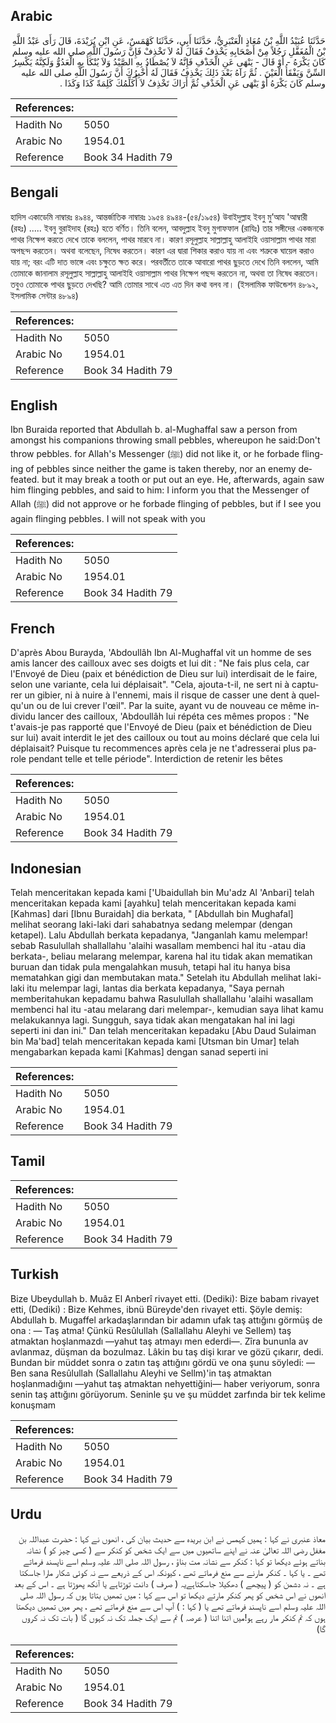 ## Arabic


<div dir="rtl" lang="ar" style={{fontSize:'larger',backgroundColor:'#f8f9fa',padding:20}}>
حَدَّثَنَا عُبَيْدُ اللَّهِ بْنُ مُعَاذٍ الْعَنْبَرِيُّ، حَدَّثَنَا أَبِي، حَدَّثَنَا كَهْمَسٌ، عَنِ ابْنِ بُرَيْدَةَ، قَالَ رَأَى عَبْدُ اللَّهِ بْنُ الْمُغَفَّلِ رَجُلاً مِنْ أَصْحَابِهِ يَخْذِفُ فَقَالَ لَهُ لاَ تَخْذِفْ فَإِنَّ رَسُولَ اللَّهِ صلى الله عليه وسلم كَانَ يَكْرَهُ - أَوْ قَالَ - يَنْهَى عَنِ الْخَذْفِ فَإِنَّهُ لاَ يُصْطَادُ بِهِ الصَّيْدُ وَلاَ يُنْكَأُ بِهِ الْعَدُوُّ وَلَكِنَّهُ يَكْسِرُ السِّنَّ وَيَفْقَأُ الْعَيْنَ ‏.‏ ثُمَّ رَآهُ بَعْدَ ذَلِكَ يَخْذِفُ فَقَالَ لَهُ أُخْبِرُكَ أَنَّ رَسُولَ اللَّهِ صلى الله عليه وسلم كَانَ يَكْرَهُ أَوْ يَنْهَى عَنِ الْخَذْفِ ثُمَّ أَرَاكَ تَخْذِفُ لاَ أُكَلِّمُكَ كَلِمَةً كَذَا وَكَذَا ‏.‏
</div>
<div style={{backgroundColor:'#f8f9fa',padding:20, marginBottom: 10}}><table> <thead> <tr> <th>References:</th> <th></th> </tr> </thead> <tbody><tr><td>Hadith No</td><td>5050</td></tr><tr><td>Arabic No</td><td>1954.01</td></tr><tr><td>Reference</td><td>Book 34 Hadith 79</td></tr></tbody></table></div>

## Bengali


<div dir="ltr" lang="bn" style={{fontSize:'larger',backgroundColor:'#f8f9fa',padding:20}}>
হাদিস একাডেমি নাম্বারঃ ৪৯৪৪, আন্তর্জাতিক নাম্বারঃ ১৯৫৪ ৪৯৪৪-(৫৪/১৯৫৪) উবাইদুল্লাহ ইবনু মু’আয 'আম্বারী (রহঃ) ..... ইবনু বুরাইদাহ (রহঃ) হতে বর্ণিত। তিনি বলেন, আবদুল্লাহ ইবনু মুগাফফাল (রাযিঃ) তার সঙ্গীদের একজনকে পাথর নিক্ষেপ করতে দেখে তাকে বললেন, পাথর মারবে না। কারণ রসূলুল্লাহ সাল্লাল্লাহু আলাইহি ওয়াসাল্লাম পাথর মারা অপছন্দ করতেন। অথবা বলেছেন, নিষেধ করতেন। কারণ এর দ্বারা শিকার করাও যায় না এবং শত্রুকে ঘায়েল করাও যায় না; বরং এটি দাত ভাঙ্গে এবং চক্ষুতে ক্ষত করে। পরবর্তীতে তাকে আবারো পাথর ছুড়তে দেখে তিনি বললেন, আমি তোমাকে জানালাম রসূলুল্লাহ সাল্লাল্লাহু আলাইহি ওয়াসাল্লাম পাথর নিক্ষেপ পছন্দ করতেন না, অথবা তা নিষেধ করতেন। তবুও তোমাকে পাথর ছুড়তে দেখছি? আমি তোমার সাথে এত এত দিন কথা বলব না। (ইসলামিক ফাউন্ডেশন ৪৮৯২, ইসলামিক সেন্টার ৪৮৯৪)
</div>
<div style={{backgroundColor:'#f8f9fa',padding:20, marginBottom: 10}}><table> <thead> <tr> <th>References:</th> <th></th> </tr> </thead> <tbody><tr><td>Hadith No</td><td>5050</td></tr><tr><td>Arabic No</td><td>1954.01</td></tr><tr><td>Reference</td><td>Book 34 Hadith 79</td></tr></tbody></table></div>

## English


<div dir="ltr" lang="en" style={{fontSize:'larger',backgroundColor:'#f8f9fa',padding:20}}>
Ibn Buraida reported that Abdullah b. al-Mughaffal saw a person from amongst his companions throwing small pebbles, whereupon he said:Don't throw pebbles. for Allah's Messenger (ﷺ) did not like it, or he forbade flinging of pebbles since neither the game is taken thereby, nor an enemy defeated. but it may break a tooth or put out an eye. He, afterwards, again saw him flinging pebbles, and said to him: I inform you that the Messenger of Allah (ﷺ) did not approve or he forbade flinging of pebbles, but if I see you again flinging pebbles. I will not speak with you
</div>
<div style={{backgroundColor:'#f8f9fa',padding:20, marginBottom: 10}}><table> <thead> <tr> <th>References:</th> <th></th> </tr> </thead> <tbody><tr><td>Hadith No</td><td>5050</td></tr><tr><td>Arabic No</td><td>1954.01</td></tr><tr><td>Reference</td><td>Book 34 Hadith 79</td></tr></tbody></table></div>

## French


<div dir="ltr" lang="fr" style={{fontSize:'larger',backgroundColor:'#f8f9fa',padding:20}}>
D'après Abou Burayda, 'Abdoullâh Ibn Al-Mughaffal vit un homme de ses amis lancer des cailloux avec ses doigts et lui dit : "Ne fais plus cela, car l'Envoyé de Dieu (paix et bénédiction de Dieu sur lui) interdisait de le faire, selon une variante, cela lui déplaisait". "Cela, ajouta-t-il, ne sert ni à capturer un gibier, ni à nuire à l'ennemi, mais il risque de casser une dent à quelqu'un ou de lui crever l'œil". Par la suite, ayant vu de nouveau ce même individu lancer des cailloux, 'Abdoullâh lui répéta ces mêmes propos : "Ne t'avais-je pas rapporté que l'Envoyé de Dieu (paix et bénédiction de Dieu sur lui) avait interdit le jet des cailloux ou tout au moins déclaré que cela lui déplaisait? Puisque tu recommences après cela je ne t'adresserai plus parole pendant telle et telle période". Interdiction de retenir les bêtes
</div>
<div style={{backgroundColor:'#f8f9fa',padding:20, marginBottom: 10}}><table> <thead> <tr> <th>References:</th> <th></th> </tr> </thead> <tbody><tr><td>Hadith No</td><td>5050</td></tr><tr><td>Arabic No</td><td>1954.01</td></tr><tr><td>Reference</td><td>Book 34 Hadith 79</td></tr></tbody></table></div>

## Indonesian


<div dir="ltr" lang="id" style={{fontSize:'larger',backgroundColor:'#f8f9fa',padding:20}}>
Telah menceritakan kepada kami ['Ubaidullah bin Mu'adz Al 'Anbari] telah menceritakan kepada kami [ayahku] telah menceritakan kepada kami [Kahmas] dari [Ibnu Buraidah] dia berkata, " [Abdullah bin Mughafal] melihat seorang laki-laki dari sahabatnya sedang melempar (dengan ketapel). Lalu Abdullah berkata kepadanya, "Janganlah kamu melempar! sebab Rasulullah shallallahu 'alaihi wasallam membenci hal itu -atau dia berkata-, beliau melarang melempar, karena hal itu tidak akan mematikan buruan dan tidak pula mengalahkan musuh, tetapi hal itu hanya bisa mematahkan gigi dan membutakan mata." Setelah itu Abdullah melihat laki-laki itu melempar lagi, lantas dia berkata kepadanya, "Saya pernah memberitahukan kepadamu bahwa Rasulullah shallallahu 'alaihi wasallam membenci hal itu -atau melarang dari melempar-, kemudian saya lihat kamu melakukannya lagi. Sungguh, saya tidak akan mengatakan hal ini lagi seperti ini dan ini." Dan telah menceritakan kepadaku [Abu Daud Sulaiman bin Ma'bad] telah menceritakan kepada kami [Utsman bin Umar] telah mengabarkan kepada kami [Kahmas] dengan sanad seperti ini
</div>
<div style={{backgroundColor:'#f8f9fa',padding:20, marginBottom: 10}}><table> <thead> <tr> <th>References:</th> <th></th> </tr> </thead> <tbody><tr><td>Hadith No</td><td>5050</td></tr><tr><td>Arabic No</td><td>1954.01</td></tr><tr><td>Reference</td><td>Book 34 Hadith 79</td></tr></tbody></table></div>

## Tamil


<div dir="ltr" lang="ta" style={{fontSize:'larger',backgroundColor:'#f8f9fa',padding:20}}>

</div>
<div style={{backgroundColor:'#f8f9fa',padding:20, marginBottom: 10}}><table> <thead> <tr> <th>References:</th> <th></th> </tr> </thead> <tbody><tr><td>Hadith No</td><td>5050</td></tr><tr><td>Arabic No</td><td>1954.01</td></tr><tr><td>Reference</td><td>Book 34 Hadith 79</td></tr></tbody></table></div>

## Turkish


<div dir="ltr" lang="tr" style={{fontSize:'larger',backgroundColor:'#f8f9fa',padding:20}}>
Bize Ubeydullah b. Muâz El Anberî rivayet etti. (Dediki): Bize babam rivayet etti, (Dediki) : Bize Kehmes, ibnü Büreyde'den rivayet etti. Şöyle demiş: Abdullah b. Mugaffel arkadaşlarından bir adamın ufak taş attığını görmüş de ona : — Taş atma! Çünkü Resûlullah (Sallallahu Aleyhi ve Sellem) taş atmaktan hoşlanmazdı —yahut taş atmayı men ederdi—. Zîra bununla av avlanmaz, düşman da bozulmaz. Lâkin bu taş dişi kırar ve gözü çıkarır, dedi. Bundan bir müddet sonra o zatın taş attığını gördü ve ona şunu söyledi: — Ben sana Resûlullah (Sallallahu Aleyhi ve Sellm)'in taş atmaktan hoşlanmadığını —yahut taş atmaktan nehyettiğini— haber veriyorum, sonra senin taş attığını görüyorum. Seninle şu ve şu müddet zarfında bir tek kelime konuşmam
</div>
<div style={{backgroundColor:'#f8f9fa',padding:20, marginBottom: 10}}><table> <thead> <tr> <th>References:</th> <th></th> </tr> </thead> <tbody><tr><td>Hadith No</td><td>5050</td></tr><tr><td>Arabic No</td><td>1954.01</td></tr><tr><td>Reference</td><td>Book 34 Hadith 79</td></tr></tbody></table></div>

## Urdu


<div dir="rtl" lang="ur" style={{fontSize:'larger',backgroundColor:'#f8f9fa',padding:20}}>
معاذ عنبری نے کہا : ہمیں کہمس نے ابن بریدہ سے حدیث بیان کی ، انھوں نے کہا : حضرت عبداللہ بن مغفل رضی اللہ تعالیٰ عنہ نے اپنے ساتھیوں میں سے ایک شخص کو کنکر سے ( کسی چیز کو ) نشانہ بناتے ہوئے دیکھا تو کہا : کنکر سے نشانہ مت بناؤ ، رسول اللہ صلی اللہ علیہ وسلم اسے ناپسند فرماتے تھے ۔ یا کہا ۔ کنکر مارنے سے منع فرماتے تھے ، کیونکہ اس کے ذریعے سے نہ کوئی شکار مارا جاسکتا ہے ۔ نہ دشمن کو ( پیچھے ) دھکیلا جاسکتاہےیہ ( صرف ) دانت توڑتاہے یا آنکھ پھوڑتا ہے ۔ اس کے بعد انھوں نے اس شخص کو پھر کنکر مارتے دیکھا تو اس سے کہا : میں تمھیں بتاتا ہوں کہ رسول اللہ صلی اللہ علیہ وسلم اسے ناپسند فرماتے تھے یا ( کہا : ) آپ اس سے منع فرماتے تھے ، پھر میں تمھیں دیکھتا ہوں کہ تم کنکر مار رہے ہو!میں اتنا اتنا ( عرصہ ) تم سے ایک جملہ تک نہ کہوں گا ( بات تک نہ کروں گا)
</div>
<div style={{backgroundColor:'#f8f9fa',padding:20, marginBottom: 10}}><table> <thead> <tr> <th>References:</th> <th></th> </tr> </thead> <tbody><tr><td>Hadith No</td><td>5050</td></tr><tr><td>Arabic No</td><td>1954.01</td></tr><tr><td>Reference</td><td>Book 34 Hadith 79</td></tr></tbody></table></div>